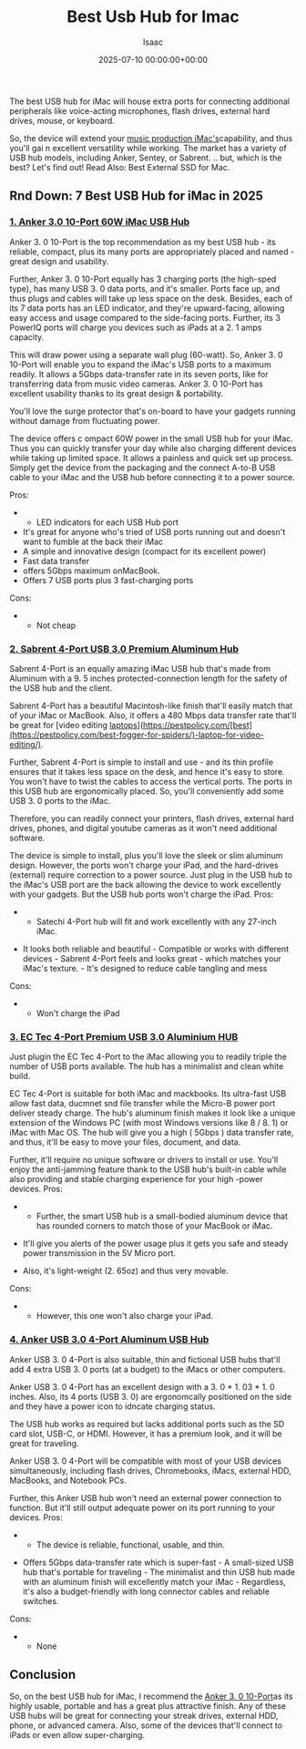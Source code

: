 ﻿---
title: Best Usb Hub for Imac
description: The best USB hub for iMac will house extra ports for connecting additional peripherals like voice-acting microphones , flash drives, external hard drives ,...
slug: /best-usb-hub-for-imac/
date: 2025-07-10 00:00:00+00:00
lastmod: 2025-07-10 00:00:00+03:00
author: Isaac
categories:
- Laptops
tags:
- laptops
- best
- usb
layout: post
---

The best USB hub for iMac will house extra ports for connecting additional peripherals like voice-acting microphones, flash drives, external hard drives, mouse, or keyboard.

So, the device will extend your [music production iMac's](https://pestpolicy.com/best-mac-for-music-production/)capability, and thus you'll gai n excellent versatility while working. The market has a variety of USB hub models, including Anker, Sentey, or Sabrent. .. but, which is the best? Let's find out! Read Also: Best External SSD for Mac.

##  Rnd Down: 7 Best USB Hub for iMac in 2025

###  [1. Anker 3.0 10-Port 60W iMac USB Hub](https://www.amazon.com/dp/B00VDVCQ84/?tag=p-policy-20)

Anker 3. 0 10-Port is the top recommendation as my best USB hub - its reliable, compact, plus its many ports are appropriately placed and named - great design and usability.

Further, Anker 3. 0 10-Port equally has 3 charging ports (the high-sped type), has many USB 3. 0 data ports, and it's smaller. Ports face up, and thus plugs and cables will take up less space on the desk. Besides, each of its 7 data ports has an LED indicator, and they're upward-facing, allowing easy access and usage compared to the side-facing ports. Further, its 3 PowerIQ ports will charge you devices such as iPads at a 2. 1 amps capacity.

This will draw power using a separate wall plug (60-watt). So, Anker 3. 0 10-Port will enable you to expand the iMac's USB ports to a maximum readily. It allows a 5Gbps data-transfer rate in its seven ports, like for transferring data from music video cameras. Anker 3. 0 10-Port has excellent usability thanks to its great design & portability.

You'll love the surge protector that's on-board to have your gadgets running without damage from fluctuating power.

The device offers c ompact 60W power in the small USB hub for your iMac. Thus you can quickly transfer your day while also charging different devices while taking up limited space. It allows a painless and quick set up process. Simply get the device from the packaging and the connect A-to-B USB cable to your iMac and the USB hub before connecting it to a power source.


Pros:
- - LED indicators for each USB Hub port
- It's great for anyone who's tried of USB ports running out and doesn't want to fumble at the back their iMac
- A simple and innovative design (compact for its excellent power)
- Fast data transfer
- offers 5Gbps maximum onMacBook.
- Offers 7 USB ports plus 3 fast-charging ports



Cons:
- - Not cheap



###  [2. Sabrent 4-Port USB 3.0 Premium Aluminum Hub](https://www.amazon.com/dp/B013WKGPSA/?tag=p-policy-20)

Sabrent 4-Port is an equally amazing iMac USB hub that's made from Aluminum with a 9. 5 inches protected-connection length for the safety of the USB hub and the client.

Sabrent 4-Port has a beautiful Macintosh-like finish that'll easily match that of your iMac or MacBook. Also, it offers a 480 Mbps data transfer rate that'll be great for [video editing [laptops](https://pestpolicy.com/best-external-hard-drive-for-music-production/)](https://pestpolicy.com/[best](https://pestpolicy.com/best-fogger-for-spiders/)-laptop-for-video-editing/).

Further, Sabrent 4-Port is simple to install and use - and its thin profile ensures that it takes less space on the desk, and hence it's easy to store. You won't have to twist the cables to access the vertical ports. The ports in this USB hub are ergonomically placed. So, you'll conveniently add some USB 3. 0 ports to the iMac.

Therefore, you can readily connect your printers, flash drives, external hard drives, phones, and digital youtube cameras as it won't need additional software.

The device is simple to install, plus you'll love the sleek or slim aluminum design. However, the ports won't charge your iPad, and the hard-drives (external) require correction to a power source. Just plug in the USB hub to the iMac's USB port are the back allowing the device to work excellently with your gadgets. But the USB hub ports won't charge the iPad. 
Pros:
- - Satechi 4-Port hub will fit and work excellently with any 27-inch iMac.


- It looks both reliable and beautiful - Compatible or works with different devices - Sabrent 4-Port feels and looks great - which matches your iMac's texture. - It's designed to reduce cable tangling and mess


Cons:
- - Won't charge the iPad



###  [3. EC Tec 4-Port Premium USB 3.0 Aluminium HUB](https://www.amazon.com/dp/B010LTO7DA/?tag=p-policy-20)

Just plugin the EC Tec 4-Port to the iMac allowing you to readily triple the number of USB ports available. The hub has a minimalist and clean white build.

EC Tec 4-Port is suitable for both iMac and mackbooks. Its ultra-fast USB allow fast data, ducmnet snd file transfer while the Micro-B power port deliver steady charge. The hub's aluminum finish makes it look like a unique extension of the Windows PC (with most Windows versions like 8 / 8. 1) or iMac with Mac OS. The hub will give you a high ( 5Gbps ) data transfer rate, and thus, it'll be easy to move your files, document, and data.

Further, it'll require no unique software or drivers to install or use. You'll enjoy the anti-jamming feature thank to the USB hub's built-in cable while also providing and stable charging experience for your high -power devices. 
Pros:
- - Further, the smart USB hub is a small-bodied aluminum device that has rounded corners to match those of your MacBook or iMac.


- It'll give you alerts of the power usage plus it gets you safe and steady power transmission in the 5V Micro port.

- Also, it's light-weight (2. 65oz) and thus very movable.


Cons:
- - However, this one won't also charge your iPad.



###  [4. Anker USB 3.0 4-Port Aluminum USB Hub](https://www.amazon.com/dp/B00IJ331WY/?tag=p-policy-20)

Anker USB 3. 0 4-Port is also suitable, thin and fictional USB hubs that'll add 4 extra USB 3. 0 ports (at a budget) to the iMacs or other computers.

Anker USB 3. 0 4-Port has an excellent design with a 3. 0 * 1. 03 * 1. 0 inches. Also, its 4 ports (USB 3. 0) are ergonomcally positioned on the side and they have a power icon to idncate charging status.

The USB hub works as required but lacks additional ports such as the SD card slot, USB-C, or HDMI. However, it has a premium look, and it will be great for traveling.

Anker USB 3. 0 4-Port will be compatible with most of your USB devices simultaneously, including flash drives, Chromebooks, iMacs, external HDD, MacBooks, and Notebook PCs.

Further, this Anker USB hub won't need an external power connection to function. But it'll still output adequate power on its port running to your devices. 
Pros:
- - The device is reliable, functional, usable, and thin.


- Offers 5Gbps data-transfer rate which is super-fast - A small-sized USB hub that's portable for traveling - The minimalist and thin USB hub made with an aluminum finish will excellently match your iMac - Regardless, it's also a budget-friendly with long connector cables and reliable switches.


Cons:
- - None



##  Conclusion

So, on the best USB hub for iMac, I recommend the [Anker 3. 0 10-Port](https://www.amazon.com/dp/B00VDVCQ84/?tag=p-policy-20)as its highly usable, portable and has a great plus attractive finish. Any of these USB hubs will be great for connecting your streak drives, external HDD, phone, or advanced camera. Also, some of the devices that'll connect to iPads or even allow super-charging.


